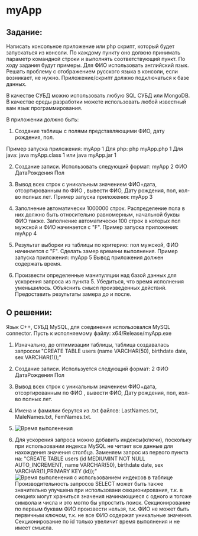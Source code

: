 # myApp
## Задание: 
Написать консольное приложение или php скрипт, который будет запускаться из консоли.
По каждому пункту оно должно принимать параметр командной строки и выполнять соответствующий пункт.
По ходу задания будут примеры. Для ФИО использовать английский язык. Решать проблему с отображением русского языка в консоли, если возникает, не нужно.
Приложение/скрипт должно подключаться к базе данных.

В качестве СУБД можно использовать любую SQL СУБД или MongoDB.
В качестве среды разработки можете использовать любой известный вам язык программирования.

В приложении должно быть:
1. Создание таблицы с полями представляющими ФИО, дату рождения, пол.

Пример запуска приложения:
myApp 1
Для php:
php myApp.php 1
Для java:
java myApp.class 1
или
java myApp.jar 1

2. Создание записи. Использовать следующий формат:
myApp 2 ФИО ДатаРождения Пол

3. Вывод всех строк с уникальным значением ФИО+дата, отсортированным по ФИО , вывести ФИО, Дату рождения, пол, кол-во полных лет.
Пример запуска приложения:
myApp 3

4. Заполнение автоматически 1000000 строк. Распределение пола в них должно быть относительно равномерным, начальной буквы ФИО также. Заполнение автоматически 100 строк в которых пол мужской и ФИО начинается с "F".
Пример запуска приложения:
myApp 4

5. Результат выборки из таблицы по критерию: пол мужской, ФИО начинается с "F". Сделать замер времени выполнения.
Пример запуска приложения:
myApp 5
Вывод приложения должен содержать время.

6. Произвести определенные манипуляции над базой данных для ускорения запроса из пункта 5. Убедиться, что время исполнения уменьшилось. Объяснить смысл произведенных действий. Предоставить результаты замера до и после.

## О решении:
Язык C++, СУБД MySQL, для соединения использовался MySQL connector.
Пусть к исполняемому файлу: x64/Release/myApp.exe
1. Изначально, до оптимизации таблицы, таблица создавалась запросом "CREATE TABLE users (name VARCHAR(50), birthdate date, sex VARCHAR(1));"

2. Создание записи. Используется следующий формат: 2 ФИО ДатаРождения Пол
   
4. Вывод всех строк с уникальным значением ФИО+дата, отсортированным по ФИО , вывести ФИО, Дату рождения, пол, кол-во полных лет.

5. Имена и фамилии берутся из .txt файлов: LastNames.txt, MaleNames.txt, FemNames.txt.
   
6. 
   <image src="Screenshot_26.png" alt="Время выполенения">

7. Для ускорения запроса можно добавить индексы(ключи), поскольку при использовании индекса MySQL не читает все данные для нахождения значения столбца.
   Заменяем запрос из первого пункта на: "CREATE TABLE users (id MEDIUMINT NOT NULL AUTO_INCREMENT, name VARCHAR(50), birthdate date, sex VARCHAR(1),PRIMARY KEY (id));"
   <image src="Screenshot_29.png" alt="Время выполенения c использованием индексов в таблице">
   Производительность запросов SELECT может быть также значительно улучшена при использовани секционирования, т.к. в секциях могут храниться значения начинающиеся с одного и тогоже символа и числа и это могло бы упростить    поиск. Секционирование по первым буквам ФИО произвести нельзя, т.к. ФИО не может быть первичным ключом, т.к. не все ФИО содержат уникальные значения. Секционирование по id только увеличит время выполнения и не имеет       смысла.
   
